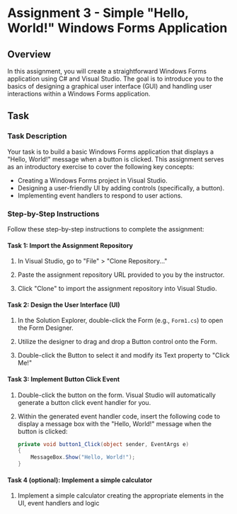 # Assignment 3 - Simple "Hello, World!" Windows Forms Application

## Overview

In this assignment, you will create a straightforward Windows Forms application using C# and Visual Studio. The goal is to introduce you to the basics of designing a graphical user interface (GUI) and handling user interactions within a Windows Forms application.

## Task

### Task Description

Your task is to build a basic Windows Forms application that displays a "Hello, World!" message when a button is clicked. This assignment serves as an introductory exercise to cover the following key concepts:

- Creating a Windows Forms project in Visual Studio.
- Designing a user-friendly UI by adding controls (specifically, a button).
- Implementing event handlers to respond to user actions.

### Step-by-Step Instructions

Follow these step-by-step instructions to complete the assignment:

#### Task 1: Import the Assignment Repository

1. In Visual Studio, go to "File" > "Clone Repository..."

2. Paste the assignment repository URL provided to you by the instructor.

3. Click "Clone" to import the assignment repository into Visual Studio.

#### Task 2: Design the User Interface (UI)

1. In the Solution Explorer, double-click the Form (e.g., `Form1.cs`) to open the Form Designer.

2. Utilize the designer to drag and drop a Button control onto the Form.

3. Double-click the Button to select it and modify its Text property to "Click Me!"

#### Task 3: Implement Button Click Event

1. Double-click the button on the form. Visual Studio will automatically generate a button click event handler for you.

2. Within the generated event handler code, insert the following code to display a message box with the "Hello, World!" message when the button is clicked:

   ```csharp
   private void button1_Click(object sender, EventArgs e)
   {
       MessageBox.Show("Hello, World!");
   }
#### Task 4 (optional): Implement a simple calculator
1. Implement a simple calculator creating the appropriate elements in the UI, event handlers and logic
